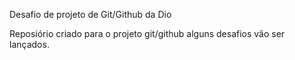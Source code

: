  Desafio de projeto de Git/Github da Dio

Reposiório criado para o projeto git/github
alguns desafios vão ser lançados.
